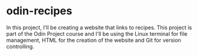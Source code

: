 # odin-recipes
In this project, I'll be creating a website that links to recipes.
This project is part of the Odin Project course and I'll be using 
the Linux terminal for file management, HTML for the creation of the 
website and Git for version controlling.
